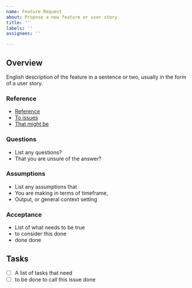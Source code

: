 ```yaml
---
name: Feature Request
about: Propose a new feature or user story
title: ''
labels: ''
assignees: ''

---
```


## Overview

English description of the feature in a sentence or two, usually in the form of a user story.

### Reference

- [Reference](links)
- [To issues](or-any-inspiration)
- [That might be](helpful)

### Questions

- List any questions?
- That you are unsure of the answer?

### Assumptions

- List any assumptions that
- You are making in terms of timeframe,
- Output, or general context setting

### Acceptance

- List of what needs to be true
- to consider this done
- done done

## Tasks

- [ ] A list of tasks that need
- [ ] to be done to call this issue done
